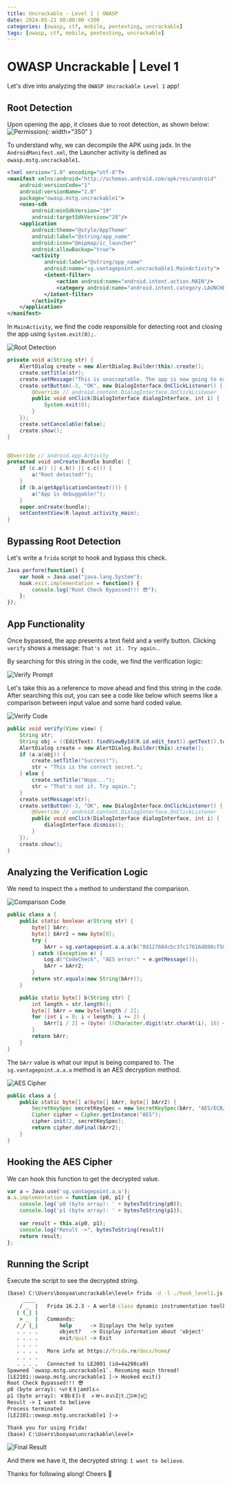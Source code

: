 ```yaml
---
title: Uncrackable - Level 1 | OWASP
date: 2024-05-21 00:00:00 +200
categories: [owasp, ctf, mobile, pentesting, uncrackable]
tags: [owasp, ctf, mobile, pentesting, uncrackable]
---
```


# OWASP Uncrackable | Level 1

Let's dive into analyzing the `OWASP Uncrackable Level 1` app!

## Root Detection

Upon opening the app, it closes due to root detection, as shown below:
![Permission](/assets/images/root_detection_prompt_uncrackable_level1.png){: width="350" }

To understand why, we can decompile the APK using jadx. In the `AndroidManifest.xml`, the Launcher activity is defined as` owasp.mstg.uncrackable1`.

```xml
<?xml version="1.0" encoding="utf-8"?>
<manifest xmlns:android="http://schemas.android.com/apk/res/android"
    android:versionCode="1"
    android:versionName="1.0"
    package="owasp.mstg.uncrackable1">
    <uses-sdk
        android:minSdkVersion="19"
        android:targetSdkVersion="28"/>
    <application
        android:theme="@style/AppTheme"
        android:label="@string/app_name"
        android:icon="@mipmap/ic_launcher"
        android:allowBackup="true">
        <activity
            android:label="@string/app_name"
            android:name="sg.vantagepoint.uncrackable1.MainActivity">
            <intent-filter>
                <action android:name="android.intent.action.MAIN"/>
                <category android:name="android.intent.category.LAUNCHER"/>
            </intent-filter>
        </activity>
    </application>
</manifest>
```

In `MainActivity`, we find the code responsible for detecting root and closing the app using `System.exit(0);`.

![Root Detection](assets/images/root_detection_uncrackable_level1.png)

```java
private void a(String str) {
    AlertDialog create = new AlertDialog.Builder(this).create();
    create.setTitle(str);
    create.setMessage("This is unacceptable. The app is now going to exit.");
    create.setButton(-3, "OK", new DialogInterface.OnClickListener() { // from class: sg.vantagepoint.uncrackable1.MainActivity.1
        @Override // android.content.DialogInterface.OnClickListener
        public void onClick(DialogInterface dialogInterface, int i) {
            System.exit(0);
        }
    });
    create.setCancelable(false);
    create.show();
}


@Override // android.app.Activity
protected void onCreate(Bundle bundle) {
    if (c.a() || c.b() || c.c()) {
        a("Root detected!");
    }
    if (b.a(getApplicationContext())) {
        a("App is debuggable!");
    }
    super.onCreate(bundle);
    setContentView(R.layout.activity_main);
}
```

## Bypassing Root Detection
Let's write a `frida` script to hook and bypass this check.

```js
Java.perform(function() {
    var hook = Java.use("java.lang.System");
    hook.exit.implementation = function() {
        console.log("Root Check Bypassed!!! 😎");
    };
});
```

## App Functionality

Once bypassed, the app presents a text field and a verify button. Clicking `verify` shows a message: `That's not it. Try again.`.

By searching for this string in the code, we find the verification logic:

![Verify Prompt](assets\images\try_again_prompt_uncrackable_level1.png)

Let's take this as a reference to move ahead and find this string in the code. After searching this out, you can see a code like below which seems like a comparison between input value and some hard coded value.

![Verify Code](assets\images\verify_uncrackable_level1.png)

```java
public void verify(View view) {
    String str;
    String obj = ((EditText) findViewById(R.id.edit_text)).getText().toString();
    AlertDialog create = new AlertDialog.Builder(this).create();
    if (a.a(obj)) {
        create.setTitle("Success!");
        str = "This is the correct secret.";
    } else {
        create.setTitle("Nope...");
        str = "That's not it. Try again.";
    }
    create.setMessage(str);
    create.setButton(-3, "OK", new DialogInterface.OnClickListener() { // from class: sg.vantagepoint.uncrackable1.MainActivity.2
        @Override // android.content.DialogInterface.OnClickListener
        public void onClick(DialogInterface dialogInterface, int i) {
            dialogInterface.dismiss();
        }
    });
    create.show();
}
```

## Analyzing the Verification Logic

We need to inspect the `a` method to understand the comparison.

![Comparison Code](assets\images\compare_uncrackable_level1.png)

```java
public class a {
    public static boolean a(String str) {
        byte[] bArr;
        byte[] bArr2 = new byte[0];
        try {
            bArr = sg.vantagepoint.a.a.a(b("8d127684cbc37c17616d806cf50473cc"), Base64.decode("5UJiFctbmgbDoLXmpL12mkno8HT4Lv8dlat8FxR2GOc=", 0));
        } catch (Exception e) {
            Log.d("CodeCheck", "AES error:" + e.getMessage());
            bArr = bArr2;
        }
        return str.equals(new String(bArr));
    }

    public static byte[] b(String str) {
        int length = str.length();
        byte[] bArr = new byte[length / 2];
        for (int i = 0; i < length; i += 2) {
            bArr[i / 2] = (byte) ((Character.digit(str.charAt(i), 16) << 4) + Character.digit(str.charAt(i + 1), 16));
        }
        return bArr;
    }
}
```

The `bArr` value is what our input is being compared to. The `sg.vantagepoint.a.a.a` method is an AES decryption method.

![AES Cipher](assets\images\aes_cipher_uncrackable_level1.png)

```java
public class a {
    public static byte[] a(byte[] bArr, byte[] bArr2) {
        SecretKeySpec secretKeySpec = new SecretKeySpec(bArr, "AES/ECB/PKCS7Padding");
        Cipher cipher = Cipher.getInstance("AES");
        cipher.init(2, secretKeySpec);
        return cipher.doFinal(bArr2);
    }
}
```

## Hooking the AES Cipher

We can hook this function to get the decrypted value.

```js
var a = Java.use('sg.vantagepoint.a.a');
a.a.implementation = function (p0, p1) {
    console.log('p0 (byte array): ' + bytesToString(p0));
    console.log('p1 (byte array): ' + bytesToString(p1));
    
    var result = this.a(p0, p1);
    console.log("Result ->", bytesToString(result))
    return result;
};
```

## Running the Script

Execute the script to see the decrypted string.

```cmd
(base) C:\Users\booyaa\uncrackable\level> frida -U -l ./hook_level1.js -f owasp.mstg.uncrackable1
     ____
    / _  |   Frida 16.2.3 - A world-class dynamic instrumentation toolkit
   | (_| |
    > _  |   Commands:
   /_/ |_|       help      -> Displays the help system
   . . . .       object?   -> Display information about 'object'
   . . . .       exit/quit -> Exit
   . . . .
   . . . .   More info at https://frida.re/docs/home/
   . . . .
   . . . .   Connected to LE2001 (id=4a298ca9)
Spawned `owasp.mstg.uncrackable1`. Resuming main thread!
[LE2101::owasp.mstg.uncrackable1 ]-> Hooked exit()
Root Check Bypassed!!! 😎
p0 (byte array): ﾍvﾄￋￃ|amﾀl￵sￌ
p1 (byte array): ￥Bbￋ[ﾚￃﾠﾵ￦ﾤﾽvﾚI￨￰t￸.￿ﾕﾫ|v￧
Result -> I want to believe
Process terminated
[LE2101::owasp.mstg.uncrackable1 ]->

Thank you for using Frida!
(base) C:\Users\booyaa\uncrackable\level>
```

![Final Result](assets\images\result_uncrackable_level1.gif)

And there we have it, the decrypted string: `I want to believe`.

Thanks for following along! Cheers 🍺